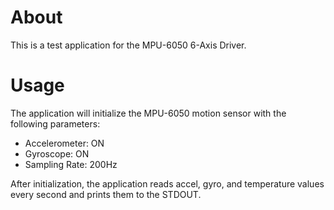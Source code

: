 # About
This is a test application for the MPU-6050 6-Axis Driver.

# Usage
The application will initialize the MPU-6050 motion sensor with the following parameters:
 - Accelerometer: ON
 - Gyroscope: ON
 - Sampling Rate: 200Hz

After initialization, the application reads accel, gyro, and temperature values
every second and prints them to the STDOUT.
